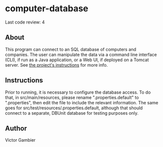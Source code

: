 # computer-database

Last code review: 4

## About
This program can connect to an SQL database of computers and companies. The user can manipulate the data via a command line interface (CLI), if run as a Java application, or a Web UI, if deployed on a Tomcat server.
See [the project's instructions](https://github.com/excilys/training-java) for more info.

## Instructions
Prior to running, it is necessary to configure the database access. To do that, in src/main/resources, please rename ".properties.default" to ".properties", then edit the file to include the relevant information. The same goes for src/test/resources/.properties.default, although that should connect to a separate, DBUnit database for testing purposes only.

## Author
Victor Gambier
